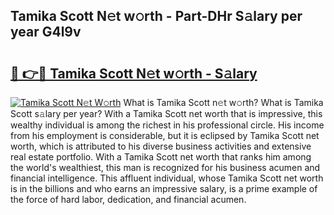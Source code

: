 ## Tamika Scott N𝚎t w𝚘rth - Part-DHr S𝚊lary per year G4l9v

# <h2><a href="http://gc3aqp.nevu.top/?p=Tamika+Scott">🔗 👉🔴 Tamika Scott N𝚎t w𝚘rth - S𝚊lary</a></h2>

[![Tamika Scott N𝚎t W𝚘rth](https://i.imgur.com/Oavwk0R.jpeg)](http://gc3aqp.nevu.top/?p=Tamika+Scott)
What is Tamika Scott n𝚎t w𝚘rth? What is Tamika Scott s𝚊lary per year?
With a Tamika Scott net worth that is impressive, this wealthy individual is among the richest in his professional circle. His income from his employment is considerable, but it is eclipsed by Tamika Scott net worth, which is attributed to his diverse business activities and extensive real estate portfolio. With a Tamika Scott net worth that ranks him among the world's wealthiest, this man is recognized for his business acumen and financial intelligence. This affluent individual, whose Tamika Scott net worth is in the billions and who earns an impressive salary, is a prime example of the force of hard labor, dedication, and financial acumen.
